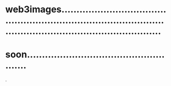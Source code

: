 # web3images............................................................................................................................................
# soon.....................................................
.
